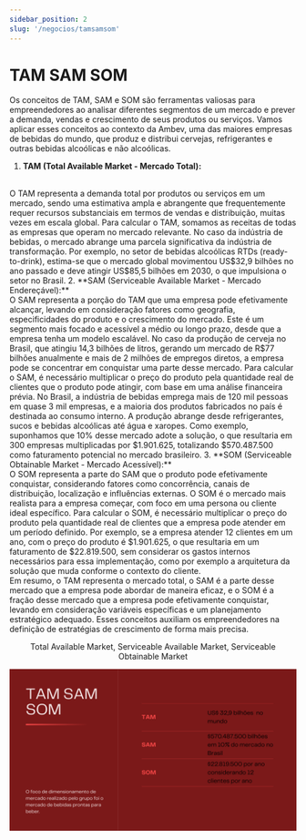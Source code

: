 ```yaml
---
sidebar_position: 2
slug: '/negocios/tamsamsom'
---
```



# TAM SAM SOM

Os conceitos de TAM, SAM e SOM são ferramentas valiosas para empreendedores ao analisar diferentes segmentos de um mercado e prever a demanda, vendas e crescimento de seus produtos ou serviços. Vamos aplicar esses conceitos ao contexto da Ambev, uma das maiores empresas de bebidas do mundo, que produz e distribui cervejas, refrigerantes e outras bebidas alcoólicas e não alcoólicas.
<br>
1. **TAM (Total Available Market - Mercado Total):**
<br>
O TAM representa a demanda total por produtos ou serviços em um mercado, sendo uma estimativa ampla e abrangente que frequentemente requer recursos substanciais em termos de vendas e distribuição, muitas vezes em escala global. Para calcular o TAM, somamos as receitas de todas as empresas que operam no mercado relevante. No caso da indústria de bebidas, o mercado abrange uma parcela significativa da indústria de transformação. Por exemplo, no setor de bebidas alcoólicas RTDs (ready-to-drink), estima-se que o mercado global movimentou US$32,9 bilhões no ano passado e deve atingir US$85,5 bilhões em 2030, o que impulsiona o setor no Brasil.
2. **SAM (Serviceable Available Market - Mercado Endereçável):**
<br>
O SAM representa a porção do TAM que uma empresa pode efetivamente alcançar, levando em consideração fatores como geografia, especificidades do produto e o crescimento do mercado. Este é um segmento mais focado e acessível a médio ou longo prazo, desde que a empresa tenha um modelo escalável. No caso da produção de cerveja no Brasil, que atingiu 14,3 bilhões de litros, gerando um mercado de R$77 bilhões anualmente e mais de 2 milhões de empregos diretos, a empresa pode se concentrar em conquistar uma parte desse mercado.
Para calcular o SAM, é necessário multiplicar o preço do produto pela quantidade real de clientes que o produto pode atingir, com base em uma análise financeira prévia.
No Brasil, a indústria de bebidas emprega mais de 120 mil pessoas em quase 3 mil empresas, e a maioria dos produtos fabricados no país é destinada ao consumo interno. A produção abrange desde refrigerantes, sucos e bebidas alcoólicas até água e xaropes. Como exemplo, suponhamos que 10% desse mercado adote a solução, o que resultaria em 300 empresas multiplicadas por $1.901.625, totalizando $570.487.500 como faturamento potencial no mercado brasileiro.
3. **SOM (Serviceable Obtainable Market - Mercado Acessível):**
<br>
O SOM representa a parte do SAM que o produto pode efetivamente conquistar, considerando fatores como concorrência, canais de distribuição, localização e influências externas. O SOM é o mercado mais realista para a empresa começar, com foco em uma persona ou cliente ideal específico. Para calcular o SOM, é necessário multiplicar o preço do produto pela quantidade real de clientes que a empresa pode atender em um período definido. Por exemplo, se a empresa atender 12 clientes em um ano, com o preço do produto é $1.901.625, o que resultaria em um faturamento de $22.819.500, sem considerar os gastos internos necessários para essa implementação, como por exemplo a arquitetura da solução que muda conforme o contexto do cliente.
<br>
Em resumo, o TAM representa o mercado total, o SAM é a parte desse mercado que a empresa pode abordar de maneira eficaz, e o SOM é a fração desse mercado que a empresa pode efetivamente conquistar, levando em consideração variáveis específicas e um planejamento estratégico adequado. Esses conceitos auxiliam os empreendedores na definição de estratégias de crescimento de forma mais precisa.
<br>
<p align="center"> Total Available Market, Serviceable Available Market, Serviceable Obtainable Market </p>
<img src="../../static/img/tamsamsom.png">
</p>